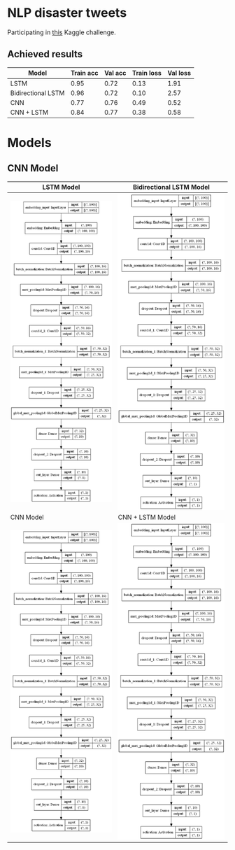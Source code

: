 # NLP disaster tweets
Participating in [this](https://www.kaggle.com/c/nlp-getting-started/overview) Kaggle challenge.

## Achieved results

| Model              | Train acc | Val acc | Train loss | Val loss |
|--------------------|-----------|---------|------------|----------|
| LSTM               | 0.95      | 0.72    | 0.13       | 1.91     |
| Bidirectional LSTM | 0.96      | 0.72    | 0.10       | 2.57     |
| CNN                | 0.77      | 0.76    | 0.49       | 0.52     |
| CNN + LSTM         | 0.84      | 0.77    | 0.38       | 0.58     |


# Models
## CNN Model

| LSTM Model         | Bidirectional LSTM Model|
|--------------------|-----------|
| <img src="images/model_summary/CNN_model.png" width="300" />              |  <img src="images/model_summary/CNN_model.png" width="300" />     |
| CNN Model        | CNN + LSTM Model|
| <img src="images/model_summary/CNN_model.png" width="300" />              |  <img src="images/model_summary/CNN_model.png" width="300" />     |


